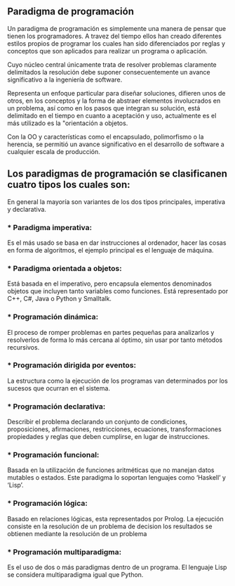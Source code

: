 ## Paradigma de programación
Un paradigma de programación es simplemente una manera de pensar que tienen los programadores. A travez del tiempo ellos han creado diferentes estilos propios de programar los cuales han sido diferenciados por reglas y conceptos que son aplicados para realizar un programa o aplicación.

Cuyo núcleo central únicamente trata de resolver problemas claramente delimitados la resolución debe suponer consecuentemente un avance significativo a la ingeniería de software.

Representa un enfoque particular para diseñar soluciones, difieren unos de otros, en los conceptos y la forma de abstraer elementos involucrados en un problema, así como en los pasos que integran su solución, está delimitado en el tiempo en cuanto a aceptación y uso, actualmente es el más utilizado es la "orientación a objetos.

Con la OO y características como el encapsulado, polimorfismo o la herencia, se permitió un avance significativo en el desarrollo de software a cualquier escala de producción.



## Los paradigmas de programación se clasificanen cuatro tipos los cuales son:

En general la mayoría son variantes de los dos tipos principales, imperativa y declarativa.

### * Paradigma imperativa: 
Es el más usado se basa en dar instrucciones al ordenador, hacer las cosas en forma de algoritmos, el ejemplo principal es el lenguaje de máquina.

### * Paradigma orientada a objetos: 
Está basada en el imperativo, pero encapsula elementos denominados objetos que incluyen tanto variables como funciones. Está representado por C++, C#, Java o Python y Smalltalk.

### * Programación dinámica: 
El proceso de romper problemas en partes pequeñas para analizarlos y resolverlos de forma lo más cercana al óptimo, sin usar por tanto métodos recursivos.

### * Programación dirigida por eventos: 
La estructura como la ejecución de los programas van determinados por los sucesos que ocurran en el sistema.

### * Programación declarativa: 
Describir el problema declarando un conjunto de condiciones, proposiciones, afirmaciones, restricciones, ecuaciones, transformaciones propiedades y reglas que deben cumplirse, en lugar de instrucciones.

### * Programación funcional: 
Basada en la utilización de funciones aritméticas que no manejan datos mutables o estados. Este paradigma lo soportan lenguajes como ‘Haskell’ y ‘Lisp’.

### * Programación lógica: 
Basado en relaciones lógicas, esta representados por Prolog. La ejecución consiste en la resolución de un problema de decision los resultados se obtienen mediante la resolución de un problema 

### * Programación multiparadigma: 
Es el uso de dos o más paradigmas dentro de un programa. El lenguaje Lisp se considera multiparadigma igual que Python.